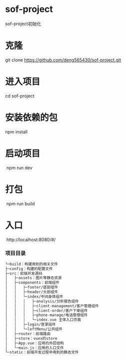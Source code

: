 # sof-project
sof-project初始化
# 克隆
  git clone https://github.com/deng565430/sof-project.git
  
# 进入项目
  cd sof-project
  
# 安装依赖的包 
  npm install
  
# 启动项目
  npm run dev

# 打包
  npm run build
  
# 入口
  http://localhost:8080/#/

### 项目目录
```bash
└─build：构建用到的相关文件
├─config：构建的配置文件
├─src：前端开发源码
│   ├─assets：图片等静态资源
│   ├─components：前端组件
│   │   ├─footer/底部组件
│   │   ├─header/头部组件
│   │   └─index/中间身体组件
│   │   │   ├─analysis/分析报告组件
│   │   │   ├─client-management/客户管理组件
│   │   │   ├─client-order/客户下单组件
│   │   │   ├─phone-manage/电话管理组件
│   │   │   └─index.vue 主体入口页面
│   │   ├─login/登录组件
│   │   └─leftMenu/公共组件
│   ├─router：前端路由
│   ├─store：vuex的store
│   ├─App.vue：应用的外层结构
│   └─main.js：应用的入口文件
└─static：前端开发过程中用到的静态文件
